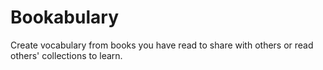 # Bookabulary
Create vocabulary from books you have read to share with others or read others' collections to learn.

